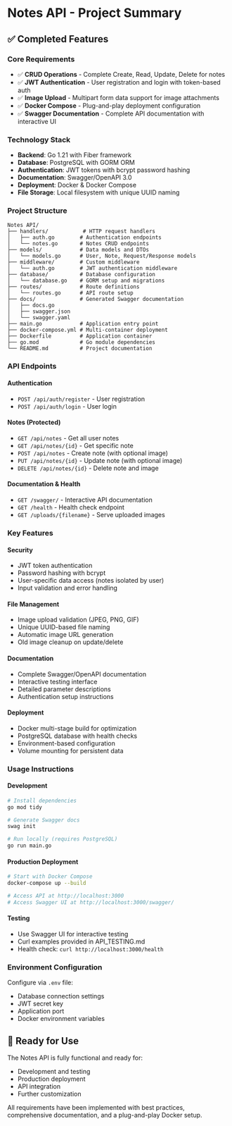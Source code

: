 # Notes API - Project Summary

## ✅ Completed Features

### Core Requirements

- ✅ **CRUD Operations** - Complete Create, Read, Update, Delete for notes
- ✅ **JWT Authentication** - User registration and login with token-based auth
- ✅ **Image Upload** - Multipart form data support for image attachments
- ✅ **Docker Compose** - Plug-and-play deployment configuration
- ✅ **Swagger Documentation** - Complete API documentation with interactive UI

### Technology Stack

- **Backend**: Go 1.21 with Fiber framework
- **Database**: PostgreSQL with GORM ORM
- **Authentication**: JWT tokens with bcrypt password hashing
- **Documentation**: Swagger/OpenAPI 3.0
- **Deployment**: Docker & Docker Compose
- **File Storage**: Local filesystem with unique UUID naming

### Project Structure

```
Notes API/
├── handlers/           # HTTP request handlers
│   ├── auth.go        # Authentication endpoints
│   └── notes.go       # Notes CRUD endpoints
├── models/            # Data models and DTOs
│   └── models.go      # User, Note, Request/Response models
├── middleware/        # Custom middleware
│   └── auth.go        # JWT authentication middleware
├── database/          # Database configuration
│   └── database.go    # GORM setup and migrations
├── routes/            # Route definitions
│   └── routes.go      # API route setup
├── docs/              # Generated Swagger documentation
│   ├── docs.go
│   ├── swagger.json
│   └── swagger.yaml
├── main.go            # Application entry point
├── docker-compose.yml # Multi-container deployment
├── Dockerfile         # Application container
├── go.mod             # Go module dependencies
└── README.md          # Project documentation
```

### API Endpoints

#### Authentication

- `POST /api/auth/register` - User registration
- `POST /api/auth/login` - User login

#### Notes (Protected)

- `GET /api/notes` - Get all user notes
- `GET /api/notes/{id}` - Get specific note
- `POST /api/notes` - Create note (with optional image)
- `PUT /api/notes/{id}` - Update note (with optional image)
- `DELETE /api/notes/{id}` - Delete note and image

#### Documentation & Health

- `GET /swagger/` - Interactive API documentation
- `GET /health` - Health check endpoint
- `GET /uploads/{filename}` - Serve uploaded images

### Key Features

#### Security

- JWT token authentication
- Password hashing with bcrypt
- User-specific data access (notes isolated by user)
- Input validation and error handling

#### File Management

- Image upload validation (JPEG, PNG, GIF)
- Unique UUID-based file naming
- Automatic image URL generation
- Old image cleanup on update/delete

#### Documentation

- Complete Swagger/OpenAPI documentation
- Interactive testing interface
- Detailed parameter descriptions
- Authentication setup instructions

#### Deployment

- Docker multi-stage build for optimization
- PostgreSQL database with health checks
- Environment-based configuration
- Volume mounting for persistent data

### Usage Instructions

#### Development

```bash
# Install dependencies
go mod tidy

# Generate Swagger docs
swag init

# Run locally (requires PostgreSQL)
go run main.go
```

#### Production Deployment

```bash
# Start with Docker Compose
docker-compose up --build

# Access API at http://localhost:3000
# Access Swagger UI at http://localhost:3000/swagger/
```

#### Testing

- Use Swagger UI for interactive testing
- Curl examples provided in API_TESTING.md
- Health check: `curl http://localhost:3000/health`

### Environment Configuration

Configure via `.env` file:

- Database connection settings
- JWT secret key
- Application port
- Docker environment variables

## 🎯 Ready for Use

The Notes API is fully functional and ready for:

- Development and testing
- Production deployment
- API integration
- Further customization

All requirements have been implemented with best practices, comprehensive documentation, and a plug-and-play Docker setup.
